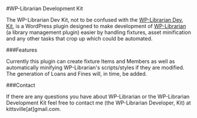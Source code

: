 #WP-Librarian Development Kit

The WP-Librarian Dev Kit, not to be confused with the [WP-Librarian Dev, Kit](https://github.com/kittsville), is a WordPress plugin designed to make development of [WP-Librarian](https://github.com/kittsville/WP-Librarian) (a library management plugin) easier by handling fixtures, asset minification and any other tasks that crop up which could be automated.

###Features

Currently this plugin can create fixture Items and Members as well as automatically minifying WP-Librarian's scripts/styles if they are modified. The generation of Loans and Fines will, in time, be added.

###Contact

If there are any questions you have about WP-Librarian or the WP-Librarian Development Kit feel free to contact me (the WP-Librarian Developer, Kit) at kittsville[at]gmail.com.
